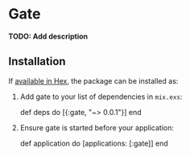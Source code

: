 # Gate

**TODO: Add description**

## Installation

If [available in Hex](https://hex.pm/docs/publish), the package can be installed as:

  1. Add gate to your list of dependencies in `mix.exs`:

        def deps do
          [{:gate, "~> 0.0.1"}]
        end

  2. Ensure gate is started before your application:

        def application do
          [applications: [:gate]]
        end

